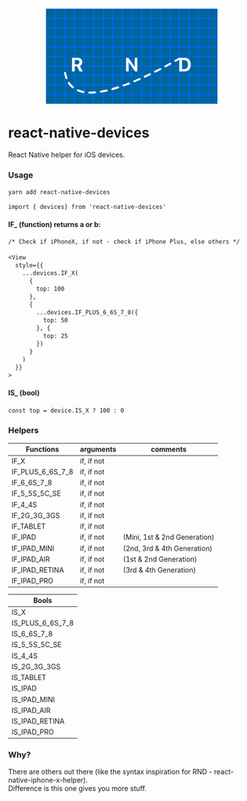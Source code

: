 <p align="center">
<img src="logo.png" alt="metro logo" />
</p>

# react-native-devices

<p>React Native helper for iOS devices.</p>

### Usage

```javacript
yarn add react-native-devices
```

```javacript
import { devices} from 'react-native-devices'
```

#### IF\_ (function) returns a or b:

```javacript
/* Check if iPhoneX, if not - check if iPhone Plus, else others */

<View
  style={{
    ...devices.IF_X(
      {
        top: 100
      },
      {
        ...devices.IF_PLUS_6_6S_7_8({
          top: 50
        }, {
          top: 25
        })
      }
    )
  }}
>
```

#### IS\_ (bool)

```javacript
const top = device.IS_X ? 100 : 0
```

### Helpers

| Functions        | arguments  | comments                     |
| ---------------- | ---------- | ---------------------------- |
| IF_X             | if, if not |                              |
| IF_PLUS_6_6S_7_8 | if, if not |                              |
| IF_6_6S_7_8      | if, if not |                              |
| IF_5_5S_5C_SE    | if, if not |                              |
| IF_4_4S          | if, if not |                              |
| IF_2G_3G_3GS     | if, if not |                              |
| IF_TABLET        | if, if not |                              |
| IF_IPAD          | if, if not | (Mini, 1st & 2nd Generation) |
| IF_IPAD_MINI     | if, if not | (2nd, 3rd & 4th Generation)  |
| IF_IPAD_AIR      | if, if not | (1st & 2nd Generation)       |
| IF_IPAD_RETINA   | if, if not | (3rd & 4th Generation)       |
| IF_IPAD_PRO      | if, if not |                              |

| Bools            |
| ---------------- |
| IS_X             |
| IS_PLUS_6_6S_7_8 |
| IS_6_6S_7_8      |
| IS_5_5S_5C_SE    |
| IS_4_4S          |
| IS_2G_3G_3GS     |
| IS_TABLET        |
| IS_IPAD          |
| IS_IPAD_MINI     |
| IS_IPAD_AIR      |
| IS_IPAD_RETINA   |
| IS_IPAD_PRO      |

### Why?

There are others out there (like the syntax inspiration for RND - react-native-iphone-x-helper).<br>
Difference is this one gives you more stuff.
